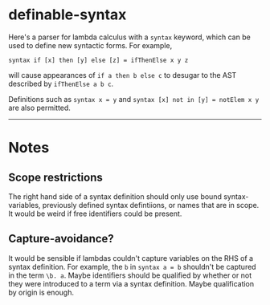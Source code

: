 # definable-syntax

Here's a parser for lambda calculus with a `syntax` keyword, which can
be used to define new syntactic forms. For example,

```
syntax if [x] then [y] else [z] = ifThenElse x y z
```

will cause appearances of `if a then b else c` to desugar to the AST described by
`ifThenElse a b c`.

Definitions such as `syntax x = y` and `syntax [x] not in [y] = notElem x y` are
also permitted.

---

# Notes

## Scope restrictions

The right hand side of a syntax definition should only use bound
syntax-variables, previously defined syntax defintiions, or names that are
in scope. It would be weird if free identifiers could be present.

## Capture-avoidance?

It would be sensible if lambdas couldn't capture variables on the RHS of
a syntax definition. For example, the `b` in `syntax a = b` shouldn't be
captured in the term `\b. a`. Maybe identifiers should be qualified by
whether or not they were introduced to a term via a syntax definition. Maybe
qualification by origin is enough.